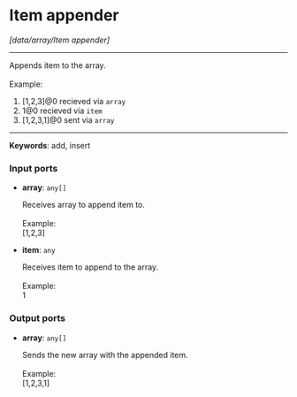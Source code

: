 # Item appender

_[data/array/Item appender]_

---

Appends item to the array.<br>
<br>
Example: <br>
1. [1,2,3]@0 recieved via `array` <br>
2. 1@0 recieved via `item` <br>
3. [1,2,3,1]@0 sent via `array`<br>

---

__Keywords__: add, insert

### Input ports

* __array__: ` any[] `

    Receives array to append item to.<br>
    <br>
    Example:<br>
    [1,2,3]<br>


* __item__: ` any `

    Receives item to append to the array.<br>
    <br>
    Example:<br>
    1<br>

### Output ports

* __array__: ` any[] `

    Sends the new array with the appended item.<br>
    <br>
    Example:<br>
    [1,2,3,1]<br>


